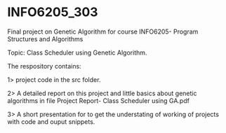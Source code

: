# INFO6205_303
Final project on Genetic Algorithm for course INFO6205- Program Structures and Algorithms

Topic: Class Scheduler using Genetic Algorithm.

The respository contains:

1> project code in the src folder.

2> A detailed report on this project and little basics about genetic algorithms in file Project Report- Class Scheduler using GA.pdf

3> A short presentation for to get the understating of working of projects with code and ouput snippets.

